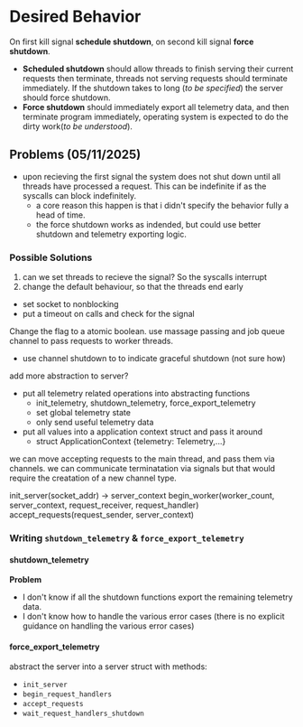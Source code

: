 # Desired Behavior

On first kill signal **schedule shutdown**, on second kill signal **force shutdown**.
- **Scheduled shutdown** should allow threads to finish serving their current requests then terminate, threads not serving requests should terminate immediately. If the shutdown takes to long (*to be specified*) the server should force shutdown.
- **Force shutdown** should immediately export all telemetry data, and then terminate program immediately, operating system is expected to do the dirty work(*to be understood*).

## Problems (05/11/2025)
- upon recieving the first signal the system does not shut down until all threads have processed a request. This can be indefinite if as the syscalls can block indefinitely.
  - a core reason this happen is that i didn't specify the behavior fully a head of time.
  - the force shutdown works as indended, but could use better shutdown and telemetry exporting logic.

### Possible Solutions
1. can we set threads to recieve the signal? So the syscalls interrupt
2. change the default behaviour, so that the threads end early
  - set socket to nonblocking
  - put a timeout on calls and check for the signal


Change the flag to a atomic boolean.
use massage passing and job queue channel to pass requests to worker threads.
- use channel shutdown to to indicate graceful shutdown (not sure how)

add more abstraction to server?
- put all telemetry related operations into abstracting functions
  - init_telemetry, shutdown_telemetry, force_export_telemetry
  - set global telemetry state
  - only send useful telemetry data
- put all values into a application context struct and pass it around
  - struct ApplicationContext {telemetry: Telemetry,...}

we can move accepting requests to the main thread, and pass them via channels.
we can communicate terminatation via signals but that would require the creatation of a new channel type.

init_server(socket_addr) -> server_context
begin_worker(worker_count, server_context, request_receiver, request_handler)
accept_requests(request_sender, server_context)


### Writing `shutdown_telemetry` & `force_export_telemetry`
#### shutdown_telemetry
**Problem**
- I don't know if all the shutdown functions export the remaining telemetry data.
- I don't know how to handle the various error cases (there is no explicit guidance on handling the various error cases)
#### force_export_telemetry

abstract the server into a server struct with methods:
- `init_server`
- `begin_request_handlers`
- `accept_requests`
- `wait_request_handlers_shutdown`
